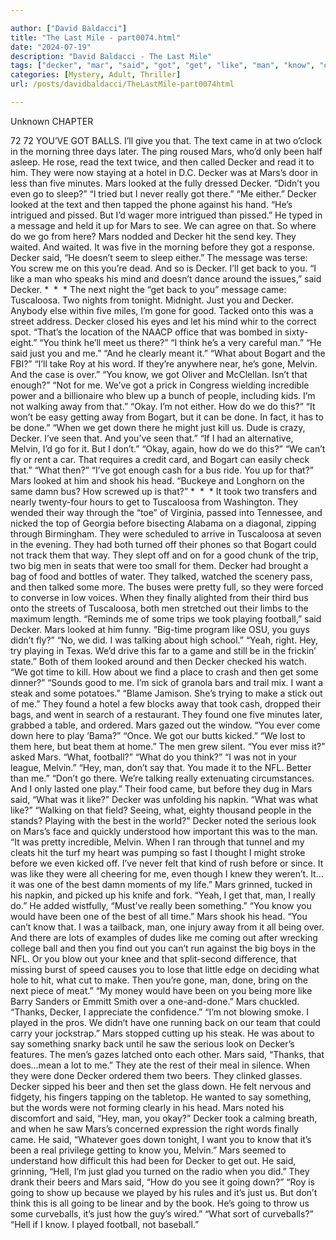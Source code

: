 ```yaml
---

author: ["David Baldacci"]
title: "The Last Mile - part0074.html"
date: "2024-07-19"
description: "David Baldacci - The Last Mile"
tags: ["decker", "mar", "said", "got", "get", "like", "man", "know", "one", "two", "looked", "go", "came", "five", "really", "back", "tuscaloosa", "think", "u", "bogart", "away", "bus", "took", "men", "going"]
categories: [Mystery, Adult, Thriller]
url: /posts/davidbaldacci/TheLastMile-part0074html

---
```



Unknown
CHAPTER
72
72
YOU’VE GOT BALLS. I’ll give you that.
The text came in at two o’clock in the morning three days later. The ping roused Mars, who’d only been half asleep. He rose, read the text twice, and then called Decker and read it to him.
They were now staying at a hotel in D.C. Decker was at Mars’s door in less than five minutes.
Mars looked at the fully dressed Decker. “Didn’t you even go to sleep?”
“I tried but I never really got there.”
“Me either.”
Decker looked at the text and then tapped the phone against his hand. “He’s intrigued and pissed. But I’d wager more intrigued than pissed.”
He typed in a message and held it up for Mars to see.
We can agree on that. So where do we go from here?
Mars nodded and Decker hit the send key.
They waited. And waited.
It was five in the morning before they got a response.
Decker said, “He doesn’t seem to sleep either.”
The message was terse:
You screw me on this you’re dead. And so is Decker. I’ll get back to you.
“I like a man who speaks his mind and doesn’t dance around the issues,” said Decker.
*  *  *
The next night the “get back to you” message came:
Tuscaloosa. Two nights from tonight. Midnight. Just you and Decker. Anybody else within five miles, I’m gone for good.
Tacked onto this was a street address.
Decker closed his eyes and let his mind whir to the correct spot. “That’s the location of the NAACP office that was bombed in sixty-eight.”
“You think he’ll meet us there?”
“I think he’s a very careful man.”
“He said just you and me.”
“And he clearly meant it.”
“What about Bogart and the FBI?”
“I’ll take Roy at his word. If they’re anywhere near, he’s gone, Melvin. And the case is over.”
“You know, we got Oliver and McClellan. Isn’t that enough?”
“Not for me. We’ve got a prick in Congress wielding incredible power and a billionaire who blew up a bunch of people, including kids. I’m not walking away from that.”
“Okay. I’m not either. How do we do this?”
“It won’t be easy getting away from Bogart, but it can be done. In fact, it has to be done.”
“When we get down there he might just kill us. Dude is crazy, Decker. I’ve seen that. And you’ve seen that.”
“If I had an alternative, Melvin, I’d go for it. But I don’t.”
“Okay, again, how do we do this?”
“We can’t fly or rent a car. That requires a credit card, and Bogart can easily check that.”
“What then?”
“I’ve got enough cash for a bus ride. You up for that?”
Mars looked at him and shook his head. “Buckeye and Longhorn on the same damn bus? How screwed up is that?”
*  *  *
It took two transfers and nearly twenty-four hours to get to Tuscaloosa from Washington. They wended their way through the “toe” of Virginia, passed into Tennessee, and nicked the top of Georgia before bisecting Alabama on a diagonal, zipping through Birmingham. They were scheduled to arrive in Tuscaloosa at seven in the evening.
They had both turned off their phones so that Bogart could not track them that way.
They slept off and on for a good chunk of the trip, two big men in seats that were too small for them. Decker had brought a bag of food and bottles of water.
They talked, watched the scenery pass, and then talked some more. The buses were pretty full, so they were forced to converse in low voices.
When they finally alighted from their third bus onto the streets of Tuscaloosa, both men stretched out their limbs to the maximum length.
“Reminds me of some trips we took playing football,” said Decker.
Mars looked at him funny. “Big-time program like OSU, you guys didn’t fly?”
“No, we did. I was talking about high school.”
“Yeah, right. Hey, try playing in Texas. We’d drive this far to a game and still be in the frickin’ state.”
Both of them looked around and then Decker checked his watch. “We got time to kill. How about we find a place to crash and then get some dinner?”
“Sounds good to me. I’m sick of granola bars and trail mix. I want a steak and some potatoes.”
“Blame Jamison. She’s trying to make a stick out of me.”
They found a hotel a few blocks away that took cash, dropped their bags, and went in search of a restaurant.
They found one five minutes later, grabbed a table, and ordered.
Mars gazed out the window. “You ever come down here to play ’Bama?”
“Once. We got our butts kicked.”
“We lost to them here, but beat them at home.”
The men grew silent.
“You ever miss it?” asked Mars.
“What, football?”
“What do you think?”
“I was not in your league, Melvin.”
“Hey, man, don’t say that. You made it to the NFL. Better than me.”
“Don’t go there. We’re talking really extenuating circumstances. And I only lasted one play.”
Their food came, but before they dug in Mars said, “What was it like?”
Decker was unfolding his napkin. “What was what like?”
“Walking on that field? Seeing, what, eighty thousand people in the stands? Playing with the best in the world?”
Decker noted the serious look on Mars’s face and quickly understood how important this was to the man.
“It was pretty incredible, Melvin. When I ran through that tunnel and my cleats hit the turf my heart was pumping so fast I thought I might stroke before we even kicked off. I’ve never felt that kind of rush before or since. It was like they were all cheering for me, even though I knew they weren’t. It…it was one of the best damn moments of my life.”
Mars grinned, tucked in his napkin, and picked up his knife and fork. “Yeah, I get that, man, I really do.” He added wistfully, “Must’ve really been something.”
“You know you would have been one of the best of all time.”
Mars shook his head. “You can’t know that. I was a tailback, man, one injury away from it all being over. And there are lots of examples of dudes like me coming out after wrecking college ball and then you find out you can’t run against the big boys in the NFL. Or you blow out your knee and that split-second difference, that missing burst of speed causes you to lose that little edge on deciding what hole to hit, what cut to make. Then you’re gone, man, done, bring on the next piece of meat.”
“My money would have been on you being more like Barry Sanders or Emmitt Smith over a one-and-done.”
Mars chuckled. “Thanks, Decker, I appreciate the confidence.”
“I’m not blowing smoke. I played in the pros. We didn’t have one running back on our team that could carry your jockstrap.”
Mars stopped cutting up his steak. He was about to say something snarky back until he saw the serious look on Decker’s features.
The men’s gazes latched onto each other.
Mars said, “Thanks, that does…mean a lot to me.”
They ate the rest of their meal in silence.
When they were done Decker ordered them two beers. They clinked glasses.
Decker sipped his beer and then set the glass down. He felt nervous and fidgety, his fingers tapping on the tabletop. He wanted to say something, but the words were not forming clearly in his head.
Mars noted his discomfort and said, “Hey, man, you okay?”
Decker took a calming breath, and when he saw Mars’s concerned expression the right words finally came. He said, “Whatever goes down tonight, I want you to know that it’s been a real privilege getting to know you, Melvin.”
Mars seemed to understand how difficult this had been for Decker to get out. He said, grinning, “Hell, I’m just glad you turned on the radio when you did.”
They drank their beers and Mars said, “How do you see it going down?”
“Roy is going to show up because we played by his rules and it’s just us. But don’t think this is all going to be linear and by the book. He’s going to throw us some curveballs, it’s just how the guy’s wired.”
“What sort of curveballs?”
“Hell if I know. I played football, not baseball.”
